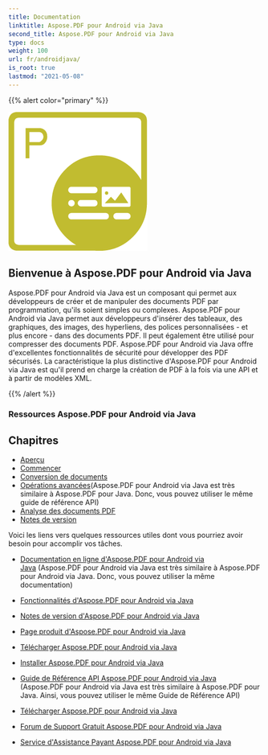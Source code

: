```yaml
---
title: Documentation
linktitle: Aspose.PDF pour Android via Java
second_title: Aspose.PDF pour Android via Java
type: docs
weight: 100
url: fr/androidjava/
is_root: true
lastmod: "2021-05-08"
---
```


{{% alert color="primary" %}}

![Aspose.PDF pour Android via Java Logo](aspose_pdf-for-android.png)

<h2>Bienvenue à Aspose.PDF pour Android via Java</h2>

Aspose.PDF pour Android via Java est un composant qui permet aux développeurs de créer et de manipuler des documents PDF par programmation, qu'ils soient simples ou complexes. Aspose.PDF pour Android via Java permet aux développeurs d'insérer des tableaux, des graphiques, des images, des hyperliens, des polices personnalisées - et plus encore - dans des documents PDF. Il peut également être utilisé pour compresser des documents PDF. Aspose.PDF pour Android via Java offre d'excellentes fonctionnalités de sécurité pour développer des PDF sécurisés. La caractéristique la plus distinctive d'Aspose.PDF pour Android via Java est qu'il prend en charge la création de PDF à la fois via une API et à partir de modèles XML.

{{% /alert %}}

<h3>Ressources Aspose.PDF pour Android via Java</h3>

<h2>Chapitres</h2>

- [Aperçu](/pdf/androidjava/overview/)
- [Commencer](/pdf/androidjava/get-started/)
- [Conversion de documents](/pdf/androidjava/converting/)
- [Opérations avancées](/pdf/java/advanced-operations/)(Aspose.PDF pour Android via Java est très similaire à Aspose.PDF pour Java. Donc, vous pouvez utiliser le même guide de référence API)
- [Analyse des documents PDF](/pdf/androidjava/parsing/)
- [Notes de version](https://releases.aspose.com/pdf/androidjava/release-notes/)

Voici les liens vers quelques ressources utiles dont vous pourriez avoir besoin pour accomplir vos tâches.

- [Documentation en ligne d'Aspose.PDF pour Android via Java](/pdf/androidjava/) (Aspose.PDF pour Android via Java est très similaire à Aspose.PDF pour Android via Java. Donc, vous pouvez utiliser la même documentation)
- [Fonctionnalités d'Aspose.PDF pour Android via Java](/pdf/androidjava/key-features/)
- [Notes de version d'Aspose.PDF pour Android via Java](https://releases.aspose.com/pdf/androidjava/release-notes/)
- [Page produit d'Aspose.PDF pour Android via Java](https://products.aspose.com/pdf/android-java)

- [Télécharger Aspose.PDF pour Android via Java](https://repository.aspose.com/webapp/#/artifacts/browse/tree/General/repo/com/aspose/aspose-pdf-android-via-java)
- [Installer Aspose.PDF pour Android via Java](/pdf/androidjava/installation/)
- [Guide de Référence API Aspose.PDF pour Android via Java](https://reference.aspose.com/java/pdf) (Aspose.PDF pour Android via Java est très similaire à Aspose.PDF pour Java. Ainsi, vous pouvez utiliser le même Guide de Référence API)
- [Télécharger Aspose.PDF pour Android via Java](https://releases.aspose.com/pdf/androidjava/)
- [Forum de Support Gratuit Aspose.PDF pour Android via Java](https://forum.aspose.com/c/pdf)
- [Service d'Assistance Payant Aspose.PDF pour Android via Java](https://helpdesk.aspose.com/)